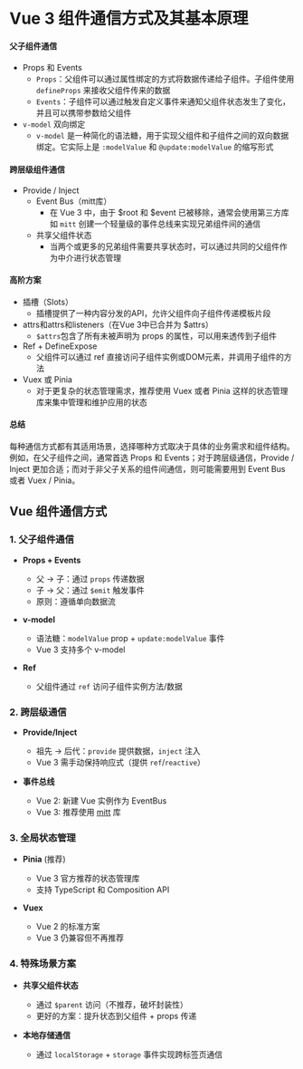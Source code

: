 # Vue 3 组件通信方式及其基本原理

#### 父子组件通信
+ Props 和 Events
  + `Props`：父组件可以通过属性绑定的方式将数据传递给子组件。子组件使用 `defineProps` 来接收父组件传来的数据
  + `Events`：子组件可以通过触发自定义事件来通知父组件状态发生了变化，并且可以携带参数给父组件
+ `v-model` 双向绑定
  + `v-model` 是一种简化的语法糖，用于实现父组件和子组件之间的双向数据绑定。它实际上是 `:modelValue` 和 `@update:modelValue` 的缩写形式

#### 跨层级组件通信
+ Provide / Inject
  + Event Bus（mitt库）
    + 在 Vue 3 中，由于 $root 和 $event 已被移除，通常会使用第三方库如 `mitt` 创建一个轻量级的事件总线来实现兄弟组件间的通信
  + 共享父组件状态
    + 当两个或更多的兄弟组件需要共享状态时，可以通过共同的父组件作为中介进行状态管理
#### 高阶方案

+ 插槽（Slots）
  + 插槽提供了一种内容分发的API，允许父组件向子组件传递模板片段
+ attrs和attrs和listeners（在Vue 3中已合并为 $attrs）
  + `$attrs`包含了所有未被声明为 props 的属性，可以用来透传到子组件 
+ Ref + DefineExpose
  + 父组件可以通过 ref 直接访问子组件实例或DOM元素，并调用子组件的方法
+ Vuex 或 Pinia
  + 对于更复杂的状态管理需求，推荐使用 Vuex 或者 Pinia 这样的状态管理库来集中管理和维护应用的状态 
#### 总结
每种通信方式都有其适用场景，选择哪种方式取决于具体的业务需求和组件结构。例如，在父子组件之间，通常首选 Props 和 Events；对于跨层级通信，Provide / Inject 更加合适；而对于非父子关系的组件间通信，则可能需要用到 Event Bus 或者 Vuex / Pinia。

## Vue 组件通信方式

### 1. 父子组件通信
- **Props + Events**  
  - 父 → 子：通过 `props` 传递数据  
  - 子 → 父：通过 `$emit` 触发事件  
  - 原则：遵循单向数据流

- **v-model**  
  - 语法糖：`modelValue` prop + `update:modelValue` 事件  
  - Vue 3 支持多个 v-model

- **Ref**  
  - 父组件通过 `ref` 访问子组件实例方法/数据

### 2. 跨层级通信
- **Provide/Inject**  
  - 祖先 → 后代：`provide` 提供数据，`inject` 注入  
  - Vue 3 需手动保持响应式（提供 `ref`/`reactive`）

- **事件总线**  
  - Vue 2: 新建 Vue 实例作为 EventBus  
  - Vue 3: 推荐使用 [mitt](https://github.com/developit/mitt) 库

### 3. 全局状态管理
- **Pinia** (推荐)  
  - Vue 3 官方推荐的状态管理库  
  - 支持 TypeScript 和 Composition API

- **Vuex**  
  - Vue 2 的标准方案  
  - Vue 3 仍兼容但不再推荐

### 4. 特殊场景方案
- **共享父组件状态**  
  - 通过 `$parent` 访问（不推荐，破坏封装性）  
  - 更好的方案：提升状态到父组件 + props 传递

- **本地存储通信**  
  - 通过 `localStorage` + `storage` 事件实现跨标签页通信